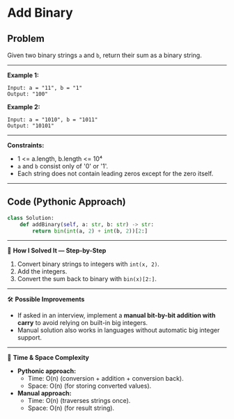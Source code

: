 # Add Binary

## Problem
Given two binary strings `a` and `b`, return their sum as a binary string.

---

**Example 1:**
```
Input: a = "11", b = "1"
Output: "100"
```

**Example 2:**
```
Input: a = "1010", b = "1011"
Output: "10101"
```

---

**Constraints:**
- 1 <= a.length, b.length <= 10⁴  
- `a` and `b` consist only of '0' or '1'.  
- Each string does not contain leading zeros except for the zero itself.  

---

## Code (Pythonic Approach)
```python
class Solution:
    def addBinary(self, a: str, b: str) -> str:
        return bin(int(a, 2) + int(b, 2))[2:]
```

---

🧩 **How I Solved It — Step-by-Step**  
1. Convert binary strings to integers with `int(x, 2)`.  
2. Add the integers.  
3. Convert the sum back to binary with `bin(x)[2:]`.  

---

🛠️ **Possible Improvements**  
- If asked in an interview, implement a **manual bit-by-bit addition with carry** to avoid relying on built-in big integers.  
- Manual solution also works in languages without automatic big integer support.  

---

🧠 **Time & Space Complexity**  
- **Pythonic approach:**  
  - Time: O(n) (conversion + addition + conversion back).  
  - Space: O(n) (for storing converted values).  
- **Manual approach:**  
  - Time: O(n) (traverses strings once).  
  - Space: O(n) (for result string).  
